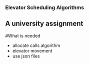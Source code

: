 ### Elevator Scheduling Algorithms

## A university assignment 

#What is needed 
- allocate calls algorithm 
- elevator movement 
- use json files 